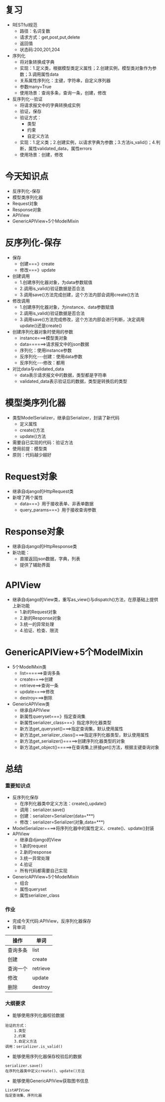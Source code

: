 # 复习

- RESTful规范
    - 路径：名词复数
    - 请求方式：get,post,put,delete
    - 返回值
    - 状态码:200,201,204
- 序列化
    - 将对象转换成字典
    - 实现：1.定义类，根据模型类定义属性；2.创建实例，模型类对象作为参数；3.调用属性data
    - 关系属性序列化：主键，字符串，自定义序列器
    - 参数many=True
    - 使用场景：查询多条，查询一条，创建，修改
- 反序列化--验证
    - 将请求报文中的字典转换成实例
    - 验证，保存
    - 验证方式：
        - 类型
        - 约束
        - 自定义方法
    - 实现：1.定义类；2.创建实例，以请求字典为参数；3.方法is_valid()；4.判断，属性validated_data，属性errors
    - 使用场景：创建，修改

# 今天知识点

- 反序列化-保存
- 模型类序列化器
- Request对象
- Response对象
- APIView
- GenericAPIView+5个ModelMixin

# 反序列化-保存

- 保存
    - 创建===》create
    - 修改===》update
- 创建调用
    - 1.创建序列化器对象，为data参数赋值
    - 2.调用is_valid()验证数据是否合法
    - 3.调用save()方法完成创建，这个方法内部会调用create()方法
- 修改调用
    - 1.创建序列化器对象，为instance、data参数赋值
    - 2.调用is_valid()验证数据是否合法
    - 3.调用save()方法完成修改，这个方法内部会进行判断，决定调用update()还是create()
- 创建序列化器对象时使用的参数
    - instance===>模型类对象
    - data======>请求报文中的json数据
    - 序列化：使用instance参数
    - 反序列化---创建：使用data参数
    - 反序列化---修改：都用
- 对比data与validated_data
    - data表示请求报文中的数据，类型都是字符串
    - validated_data表示验证后的数据，类型是转换后的类型

# 模型类序列化器

- 类型ModelSerializer，继承自Serializer，封装了新代码
    - 定义属性
    - create()方法
    - update()方法
- 需要自已实现的代码：验证方法
- 使用前提：模型类
- 原则：代码越少越好

# Request对象

- 继承自django的HttpRequest类
- 新增了两个属性
    - data===》用于接收表单、非表单数据
    - query_params===》用于接收查询参数

# Response对象

- 继承自django的HttpResponse类
- 新功能：
    - 直接返回json数据，字典，列表
    - 提供了辅助界面

# APIView

- 继承自django的View类，重写as_view()与dispatch()方法，在原基础上提供上新功能
    - 1.新的Request对象
    - 2.新的Response对象
    - 3.统一的异常处理
    - 4.验证、检查、限流

# GenericAPIView+5个ModelMixin

- 5个ModelMxin类
    - list======>查询多条
    - create====>创建
    - retrieve==>查询一条
    - update====>修改
    - destroy===>删除
- GenericAPIView类
    - 继承自APIView
    - 新属性queryset===》指定查询集
    - 新属性serializer_class===》指定序列化器类型
    - 新方法get_queryset()===>指定查询集，默认使用属性
    - 新方法get_serializer_class()===>指定序列化器类型，默认使用属性
    - 新方法get_serializer()=====>创建序列化器类型的对象
    - 新方法get_object()=====>在查询集上拼接get()方法，根据主键查询对象

# 总结

### 重要知识点

- 反序列化保存
    - 在序列化器类中定义方法：create(),update()
    - 调用：serializer.save()
    - 创建：serializer=Serializer(data=***)
    - 修改：serializer=Serializer(对象,data=***)
- ModelSerializer====>将序列化器中的属性定义、create()、update()封装
- APIView
    - 继承自django的View
    - 1.新的request
    - 2.新的response
    - 3.统一异常处理
    - 4.验证
    - 所有代码都需要自己实现
- GenericAPIView+5个ModelMixin
    - 组合
    - 属性queryset
    - 属性serializer_class

### 作业

- 完成今天代码:APIView，反序列化器保存
- 背单词

操作 | 单词
---|---
查询多条 | list
创建 | create
查询一个 | retrieve
修改 | update
删除 | destroy

### 大纲要求

- 能够使用序列化器校验数据

```
验证的方式：
    1.类型
    2.约束
    3.自定义方法
调用：serializer.is_valid()
```

- 能够使用序列化器保存校验后的数据

```
serializer.save()
在序列化器类中定义create()、update()方法
```

- 能够使用GenericAPIView获取图书信息

```
ListAPIView
指定查询集、序列化器
```

